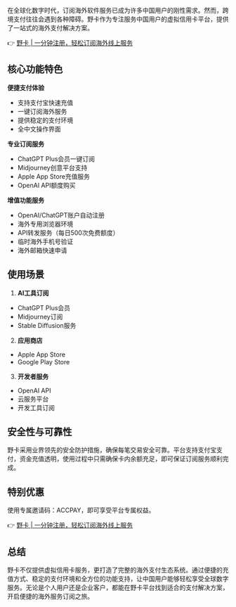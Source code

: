 在全球化数字时代，订阅海外软件服务已成为许多中国用户的刚性需求。然而，跨境支付往往会遇到各种障碍。野卡作为专注服务中国用户的虚拟信用卡平台，提供了一站式的海外支付解决方案。

👉 [野卡 | 一分钟注册，轻松订阅海外线上服务](https://bit.ly/bewildcard)

## 核心功能特色

**便捷支付体验**
- 支持支付宝快速充值
- 一键订阅海外服务
- 提供稳定的支付环境
- 全中文操作界面

**专业订阅服务**
- ChatGPT Plus会员一键订阅
- Midjourney创意平台支持
- Apple App Store充值服务
- OpenAI API额度购买

**增值功能服务**
- OpenAI/ChatGPT账户自动注册
- 海外专用浏览器环境
- API转发服务（每日500次免费额度）
- 临时海外手机号验证
- 海外邮箱快速申请

## 使用场景

1. **AI工具订阅**
- ChatGPT Plus会员
- Midjourney订阅
- Stable Diffusion服务

2. **应用商店**
- Apple App Store
- Google Play Store

3. **开发者服务**
- OpenAI API
- 云服务平台
- 开发工具订阅

## 安全性与可靠性

野卡采用业界领先的安全防护措施，确保每笔交易安全可靠。平台支持支付宝支付，资金充值透明，使用过程中只需确保卡内余额充足，即可保证订阅服务顺利完成。

## 特别优惠

使用专属邀请码：ACCPAY，即可享受平台专属权益。

👉 [野卡 | 一分钟注册，轻松订阅海外线上服务](https://bit.ly/bewildcard)

## 总结

野卡不仅提供虚拟信用卡服务，更打造了完整的海外支付生态系统。通过便捷的充值方式、稳定的支付环境和全方位的功能支持，让中国用户能够轻松享受全球数字服务。无论是个人用户还是企业客户，都能在野卡平台找到适合的支付解决方案，开启便捷的海外服务订阅之旅。